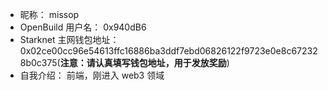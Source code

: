 - 昵称：  missop
- OpenBuild 用户名：  0x940dB6
- Starknet 主网钱包地址：  0x02ce00cc96e54613ffc16886ba3ddf7ebd06826122f9723e0e8c672328b0c375(**注意：请认真填写钱包地址，用于发放奖励**)  
- 自我介绍：  前端，刚进入 web3 领域
